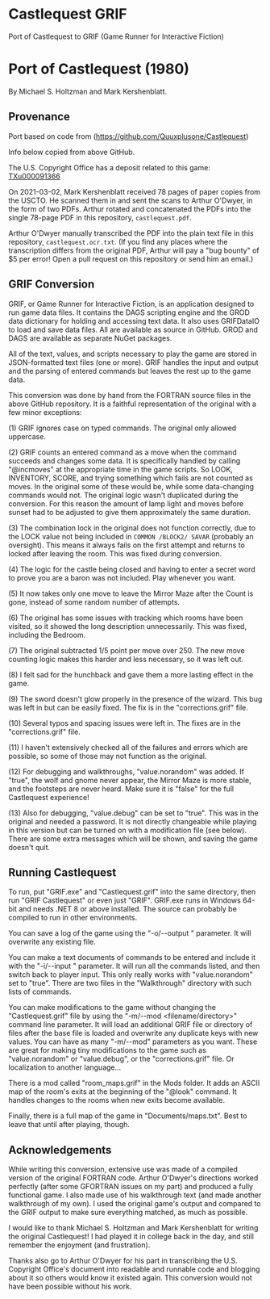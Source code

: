 # Castlequest GRIF

Port of Castlequest to GRIF (Game Runner for Interactive Fiction)

# Port of Castlequest (1980)

By Michael S. Holtzman and Mark Kershenblatt.


## Provenance

Port based on code from (https://github.com/Quuxplusone/Castlequest)

Info below copied from above GitHub.

The U.S. Copyright Office has a deposit related to this game:
[TXu000091366](https://cocatalog.loc.gov/cgi-bin/Pwebrecon.cgi?Search_Arg=TXu000091366&Search_Code=REGS&CNT=10&HIST=1)

On 2021-03-02, Mark Kershenblatt received 78 pages of paper copies
from the USCTO. He scanned them in and sent the scans to Arthur O'Dwyer,
in the form of two PDFs. Arthur rotated and concatenated the PDFs
into the single 78-page PDF in this repository, `castlequest.pdf`.

Arthur O'Dwyer manually transcribed the PDF into the plain text
file in this repository, `castlequest.ocr.txt`. (If you find any
places where the transcription differs from the original PDF,
Arthur will pay a "bug bounty" of $5 per error! Open a pull request
on this repository or send him an email.)


## GRIF Conversion

GRIF, or Game Runner for Interactive Fiction, is an application designed to run game data files. It contains the DAGS scripting engine and the GROD data dictionary for holding and accessing text data. It also uses GRIFDataIO to load and save data files. All are available as source in GitHub. GROD and DAGS are available as separate NuGet packages.

All of the text, values, and scripts necessary to play the game are stored in JSON-formatted text files (one or more). GRIF handles the input and output and the parsing of entered commands but leaves the rest up to the game data.

This conversion was done by hand from the FORTRAN source files in the above GitHub repository. It is a faithful representation of the original with a few minor exceptions:

(1) GRIF ignores case on typed commands. The original only allowed uppercase.

(2) GRIF counts an entered command as a move when the command succeeds and changes some data. It is specifically handled by calling "@incmoves" at the appropriate time in the game scripts. So LOOK, INVENTORY, SCORE, and trying something which fails are not counted as moves. In the original some of these would be, while some data-changing commands would not. The original logic wasn't duplicated during the conversion. For this reason the amount of lamp light and moves before sunset had to be adjusted to give them approximately the same duration.

(3) The combination lock in the original does not function correctly, due to the LOCK value not being included in `COMMON /BLOCK2/ SAVAR` (probably an oversight). This means it always fails on the first attempt and returns to locked after leaving the room. This was fixed during conversion.

(4) The logic for the castle being closed and having to enter a secret word to prove you are a baron was not included. Play whenever you want.

(5) It now takes only one move to leave the Mirror Maze after the Count is gone, instead of some random number of attempts.

(6) The original has some issues with tracking which rooms have been visited, so it showed the long description unnecessarily. This was fixed, including the Bedroom.

(7) The original subtracted 1/5 point per move over 250. The new move counting logic makes this harder and less necessary, so it was left out.

(8) I felt sad for the hunchback and gave them a more lasting effect in the game.

(9) The sword doesn't glow properly in the presence of the wizard. This bug was left in but can be easily fixed. The fix is in the "corrections.grif" file.

(10) Several typos and spacing issues were left in. The fixes are in the "corrections.grif" file.

(11) I haven't extensively checked all of the failures and errors which are possible, so some of those may not function as the original.

(12) For debugging and walkthroughs, "value.norandom" was added. If "true", the wolf and gnome never appear, the Mirror Maze is more stable, and the footsteps are never heard. Make sure it is "false" for the full Castlequest experience!

(13) Also for debugging, "value.debug" can be set to "true". This was in the original and needed a password. It is not directly changeable while playing in this version but can be turned on with a modification file (see below). There are some extra messages which will be shown, and saving the game doesn't quit.


## Running Castlequest

To run, put "GRIF.exe" and "Castlequest.grif" into the same directory, then run "GRIF Castlequest" or even just "GRIF". GRIF.exe runs in Windows 64-bit and needs .NET 8 or above installed. The source can probably be compiled to run in other environments.

You can save a log of the game using the "-o/--output <filename>" parameter. It will overwrite any existing file.

You can make a text documents of commands to be entered and include it with the "-i/--input <filename>" parameter. It will run all the commands listed, and then switch back to player input. This only really works with "value.norandom" set to "true". There are two files in the "Walkthrough" directory with such lists of commands.

You can make modifications to the game without changing the "Castlequest.grif" file by using the "-m/--mod <filename/directory>" command line parameter. It will load an additional GRIF file or directory of files after the base file is loaded and overwrite any duplicate keys with new values. You can have as many "-m/--mod" parameters as you want. These are great for making tiny modifications to the game such as "value.norandom" or "value.debug", or the "corrections.grif" file. Or localization to another language...

There is a mod called "room_maps.grif" in the Mods folder. It adds an ASCII map of the room's exits at the beginning of the "@look" command. It handles changes to the rooms when new exits become available.

Finally, there is a full map of the game in "Documents/maps.txt". Best to leave that until after playing, though.


## Acknowledgements

While writing this conversion, extensive use was made of a compiled version of the original FORTRAN code. Arthur O'Dwyer's directions worked perfectly (after some GFORTRAN issues on my part) and produced a fully functional game. I also made use of his walkthrough text (and made another walkthrough of my own). I used the original game's output and compared to the GRIF output to make sure everything matched, as much as possible.

I would like to thank Michael S. Holtzman and Mark Kershenblatt for writing the original Castlequest! I had played it in college back in the day, and still remember the enjoyment (and frustration).

Thanks also go to Arthur O'Dwyer for his part in transcribing the U.S. Copyright Office's document into readable and runnable code and blogging about it so others would know it existed again. This conversion would not have been possible without his work.